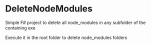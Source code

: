 # DeleteNodeModules
Simple F# project to delete all node_modules in any subfolder of the containing exe

Execute it in the root folder to delete node_modules folders
